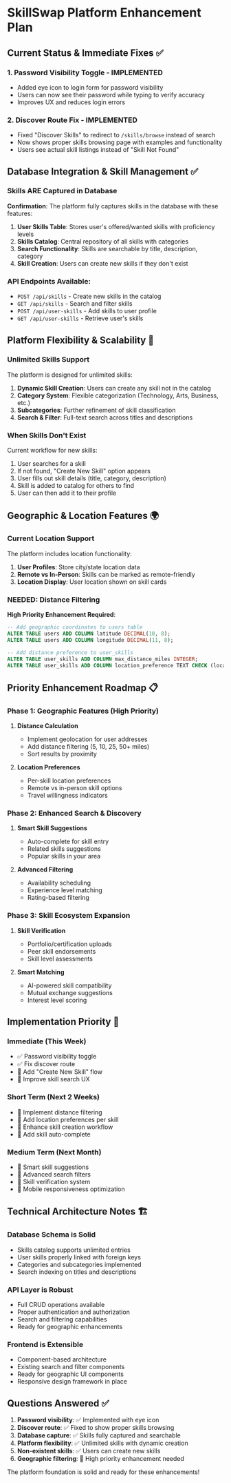 # SkillSwap Platform Enhancement Plan

## Current Status & Immediate Fixes ✅

### 1. Password Visibility Toggle - IMPLEMENTED
- Added eye icon to login form for password visibility
- Users can now see their password while typing to verify accuracy
- Improves UX and reduces login errors

### 2. Discover Route Fix - IMPLEMENTED  
- Fixed "Discover Skills" to redirect to `/skills/browse` instead of search
- Now shows proper skills browsing page with examples and functionality
- Users see actual skill listings instead of "Skill Not Found"

## Database Integration & Skill Management ✅

### Skills ARE Captured in Database
**Confirmation**: The platform fully captures skills in the database with these features:

1. **User Skills Table**: Stores user's offered/wanted skills with proficiency levels
2. **Skills Catalog**: Central repository of all skills with categories
3. **Search Functionality**: Skills are searchable by title, description, category
4. **Skill Creation**: Users can create new skills if they don't exist

### API Endpoints Available:
- `POST /api/skills` - Create new skills in the catalog
- `GET /api/skills` - Search and filter skills 
- `POST /api/user-skills` - Add skills to user profile
- `GET /api/user-skills` - Retrieve user's skills

## Platform Flexibility & Scalability 🚀

### Unlimited Skills Support
The platform is designed for unlimited skills:

1. **Dynamic Skill Creation**: Users can create any skill not in the catalog
2. **Category System**: Flexible categorization (Technology, Arts, Business, etc.)
3. **Subcategories**: Further refinement of skill classification
4. **Search & Filter**: Full-text search across titles and descriptions

### When Skills Don't Exist
Current workflow for new skills:
1. User searches for a skill
2. If not found, "Create New Skill" option appears
3. User fills out skill details (title, category, description)
4. Skill is added to catalog for others to find
5. User can then add it to their profile

## Geographic & Location Features 🌍

### Current Location Support
The platform includes location functionality:

1. **User Profiles**: Store city/state location data
2. **Remote vs In-Person**: Skills can be marked as remote-friendly
3. **Location Display**: User location shown on skill cards

### NEEDED: Distance Filtering
**High Priority Enhancement Required**:

```sql
-- Add geographic coordinates to users table
ALTER TABLE users ADD COLUMN latitude DECIMAL(10, 8);
ALTER TABLE users ADD COLUMN longitude DECIMAL(11, 8);

-- Add distance preference to user_skills
ALTER TABLE user_skills ADD COLUMN max_distance_miles INTEGER;
ALTER TABLE user_skills ADD COLUMN location_preference TEXT CHECK (location_preference IN ('remote', 'in_person', 'both'));
```

## Priority Enhancement Roadmap 📋

### Phase 1: Geographic Features (High Priority)
1. **Distance Calculation**
   - Implement geolocation for user addresses
   - Add distance filtering (5, 10, 25, 50+ miles)
   - Sort results by proximity

2. **Location Preferences**
   - Per-skill location preferences
   - Remote vs in-person skill options
   - Travel willingness indicators

### Phase 2: Enhanced Search & Discovery
1. **Smart Skill Suggestions**
   - Auto-complete for skill entry
   - Related skills suggestions
   - Popular skills in your area

2. **Advanced Filtering**
   - Availability scheduling
   - Experience level matching
   - Rating-based filtering

### Phase 3: Skill Ecosystem Expansion
1. **Skill Verification**
   - Portfolio/certification uploads
   - Peer skill endorsements
   - Skill level assessments

2. **Smart Matching**
   - AI-powered skill compatibility
   - Mutual exchange suggestions
   - Interest level scoring

## Implementation Priority 🎯

### Immediate (This Week)
- ✅ Password visibility toggle
- ✅ Fix discover route
- 🔲 Add "Create New Skill" flow
- 🔲 Improve skill search UX

### Short Term (Next 2 Weeks)  
- 🔲 Implement distance filtering
- 🔲 Add location preferences per skill
- 🔲 Enhance skill creation workflow
- 🔲 Add skill auto-complete

### Medium Term (Next Month)
- 🔲 Smart skill suggestions
- 🔲 Advanced search filters
- 🔲 Skill verification system
- 🔲 Mobile responsiveness optimization

## Technical Architecture Notes 🏗️

### Database Schema is Solid
- Skills catalog supports unlimited entries
- User skills properly linked with foreign keys
- Categories and subcategories implemented
- Search indexing on titles and descriptions

### API Layer is Robust
- Full CRUD operations available
- Proper authentication and authorization
- Search and filtering capabilities
- Ready for geographic enhancements

### Frontend is Extensible
- Component-based architecture
- Existing search and filter components
- Ready for geographic UI components
- Responsive design framework in place

## Questions Answered ✅

1. **Password visibility**: ✅ Implemented with eye icon
2. **Discover route**: ✅ Fixed to show proper skills browsing
3. **Database capture**: ✅ Skills fully captured and searchable
4. **Platform flexibility**: ✅ Unlimited skills with dynamic creation
5. **Non-existent skills**: ✅ Users can create new skills
6. **Geographic filtering**: 🔲 High priority enhancement needed

The platform foundation is solid and ready for these enhancements!
